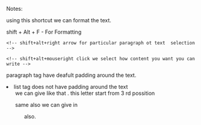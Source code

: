 
Notes: 

using this shortcut  we can format the text.

shift + Alt + F - For Formatting

<!-- image is self closing tag  -->

    <!-- shift+alt+right arrow for particular paragraph ot text  selection  -->

    <!-- shift+alt+mouseright click we select how content you want you can write -->


<p> paragraph tag have deafult padding around the text.

<li> list tag does not have padding around the text

<ol tyepe="a" start="3"> we can give like that . this letter start from 3 rd possition

same also we can give in <ol> also.





